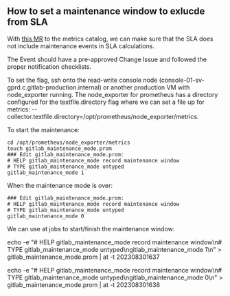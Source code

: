 ## How to set a maintenance window to exlucde from SLA

With [this MR](https://gitlab.com/gitlab-com/runbooks/-/merge_requests/5887/diffs) to the metrics catalog, we can make sure that the SLA does not include maintenance events in SLA calculations.

The Event should have a pre-approved Change Issue and followed the proper notification checklists.

To set the flag, ssh onto the read-write console node (console-01-sv-gprd.c.gitlab-production.internal) or another production VM with node_exporter running.
The node_exporter for prometheus has a directory configured for the textfile.directory flag where we can set a file up for metrics:
--collector.textfile.directory=/opt/prometheus/node_exporter/metrics.

To start the maintenance:
```
cd /opt/prometheus/node_exporter/metrics
touch gitlab_maintenance_mode.prom
### Edit gitlab_maintenance_mode.prom:
# HELP gitlab_maintenance_mode record maintenance window
# TYPE gitlab_maintenance_mode untyped
gitlab_maintenance_mode 1
```

When the maintenance mode is over:
```
### Edit gitlab_maintenance_mode.prom:
# HELP gitlab_maintenance_mode record maintenance window
# TYPE gitlab_maintenance_mode untyped
gitlab_maintenance_mode 0
```

We can use at jobs to start/finish the maintenance window:

echo -e "# HELP gitlab_maintenance_mode record maintenance window\n# TYPE gitlab_maintenance_mode untyped\ngitlab_maintenance_mode 1\n" > gitlab_maintenance_mode.prom | at -t 202308301637

echo -e "# HELP gitlab_maintenance_mode record maintenance window\n# TYPE gitlab_maintenance_mode untyped\ngitlab_maintenance_mode 0\n" > gitlab_maintenance_mode.prom | at -t 202308301638
